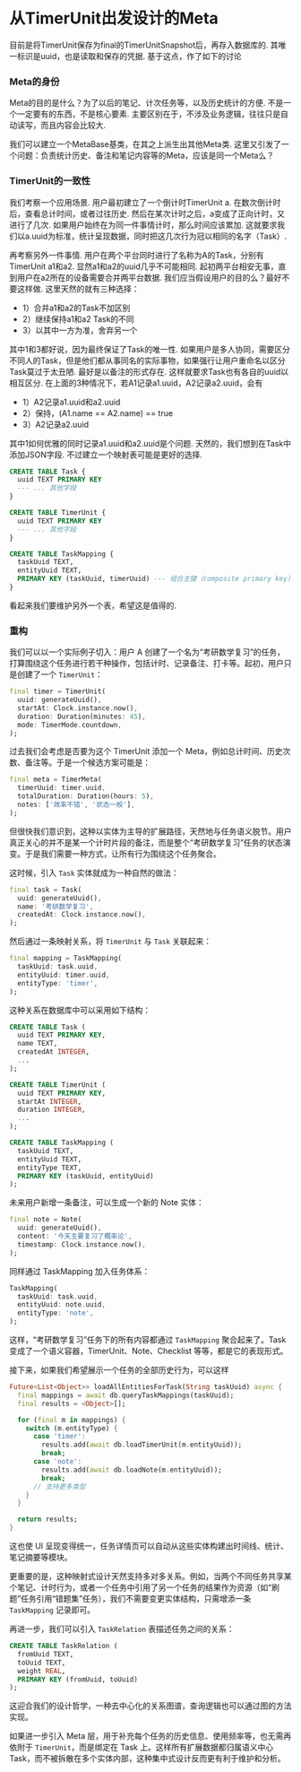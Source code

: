 # 从TimerUnit出发设计的Meta

目前是将TimerUnit保存为final的TimerUnitSnapshot后，再存入数据库的. 其唯一标识是uuid，也是读取和保存的凭据. 基于这点，作了如下的讨论

### Meta的身份

Meta的目的是什么？为了以后的笔记、计次任务等，以及历史统计的方便. 不是一个一定要有的东西，不是核心要素. 主要区别在于，不涉及业务逻辑，往往只是自动读写，而且内容会比较大. 



我们可以建立一个MetaBase基类，在其之上派生出其他Meta类. 这里又引发了一个问题：负责统计历史、备注和笔记内容等的Meta，应该是同一个Meta么？

### TimerUnit的一致性

我们考察一个应用场景. 用户最初建立了一个倒计时TimerUnit a. 在数次倒计时后，查看总计时间，或者过往历史. 然后在某次计时之后，a变成了正向计时，又进行了几次. 如果用户始终在为同一件事情计时，那么时间应该累加. 这就要求我们以a.uuid为标准，统计呈现数据，同时把这几次行为冠以相同的名字（Task）.



再考察另外一件事情. 用户在两个平台同时进行了名称为A的Task，分别有TimerUnit a1和a2. 显然a1和a2的uuid几乎不可能相同. 起初两平台相安无事，直到用户在a2所在的设备需要合并两平台数据. 我们应当假设用户的目的么？最好不要这样做. 这里天然的就有三种选择：

- 1）合并a1和a2的Task不加区别
- 2）继续保持a1和a2 Task的不同
- 3）以其中一方为准，舍弃另一个

其中1和3都好说，因为最终保证了Task的唯一性. 如果用户是多人协同，需要区分不同人的Task，但是他们都从事同名的实际事物，如果强行让用户重命名以区分Task莫过于太丑陋. 最好是以备注的形式存在. 这样就要求Task也有各自的uuid以相互区分. 在上面的3种情况下，若A1记录a1.uuid，A2记录a2.uuid，会有

- 1）A2记录a1.uuid和a2.uuid
- 2）保持，(A1.name == A2.name) == true
- 3）A2记录a2.uuid

其中1如何优雅的同时记录a1.uuid和a2.uuid是个问题.  天然的，我们想到在Task中添加JSON字段. 不过建立一个映射表可能是更好的选择.


```sql
CREATE TABLE Task {
  uuid TEXT PRIMARY KEY
  --- ... 其他字段
}

CREATE TABLE TimerUnit {
  uuid TEXT PRIMARY KEY
  --- ... 其他字段
}

CREATE TABLE TaskMapping {
  taskUuid TEXT,
  entityUuid TEXT,
  PRIMARY KEY (taskUuid, timerUuid) --- 组合主键（composite primary key）
}
```

看起来我们要维护另外一个表，希望这是值得的. 

### 重构

我们可以以一个实际例子切入：用户 A 创建了一个名为“考研数学复习”的任务，打算围绕这个任务进行若干种操作，包括计时、记录备注、打卡等。起初，用户只是创建了一个 `TimerUnit`：

```dart
final timer = TimerUnit(
  uuid: generateUuid(),
  startAt: Clock.instance.now(),
  duration: Duration(minutes: 45),
  mode: TimerMode.countdown,
);
```

过去我们会考虑是否要为这个 TimerUnit 添加一个 Meta，例如总计时间、历史次数、备注等。于是一个候选方案可能是：

```dart
final meta = TimerMeta(
  timerUuid: timer.uuid,
  totalDuration: Duration(hours: 5),
  notes: ['效率不错', '状态一般'],
);
```

但很快我们意识到，这种以实体为主导的扩展路径，天然地与任务语义脱节。用户真正关心的并不是某一个计时片段的备注，而是整个“考研数学复习”任务的状态演变。于是我们需要一种方式，让所有行为围绕这个任务聚合。

这时候，引入 `Task` 实体就成为一种自然的做法：

```dart
final task = Task(
  uuid: generateUuid(),
  name: '考研数学复习',
  createdAt: Clock.instance.now(),
);
```

然后通过一条映射关系，将 `TimerUnit` 与 `Task` 关联起来：

```dart
final mapping = TaskMapping(
  taskUuid: task.uuid,
  entityUuid: timer.uuid,
  entityType: 'timer',
);
```

这种关系在数据库中可以采用如下结构：

```sql
CREATE TABLE Task (
  uuid TEXT PRIMARY KEY,
  name TEXT,
  createdAt INTEGER,
  ...
);

CREATE TABLE TimerUnit (
  uuid TEXT PRIMARY KEY,
  startAt INTEGER,
  duration INTEGER,
  ...
);

CREATE TABLE TaskMapping (
  taskUuid TEXT,
  entityUuid TEXT,
  entityType TEXT,
  PRIMARY KEY (taskUuid, entityUuid)
);
```

未来用户新增一条备注，可以生成一个新的 Note 实体：

```dart
final note = Note(
  uuid: generateUuid(),
  content: '今天主要复习了概率论',
  timestamp: Clock.instance.now(),
);
```

同样通过 TaskMapping 加入任务体系：

```dart
TaskMapping(
  taskUuid: task.uuid,
  entityUuid: note.uuid,
  entityType: 'note',
);
```

这样，“考研数学复习”任务下的所有内容都通过 `TaskMapping` 聚合起来了。Task 变成了一个语义容器，TimerUnit、Note、Checklist 等等，都是它的表现形式。

接下来，如果我们希望展示一个任务的全部历史行为，可以这样

```dart
Future<List<Object>> loadAllEntitiesForTask(String taskUuid) async {
  final mappings = await db.queryTaskMappings(taskUuid);
  final results = <Object>[];

  for (final m in mappings) {
    switch (m.entityType) {
      case 'timer':
        results.add(await db.loadTimerUnit(m.entityUuid));
        break;
      case 'note':
        results.add(await db.loadNote(m.entityUuid));
        break;
      // 支持更多类型
    }
  }

  return results;
}
```

这也使 UI 呈现变得统一，任务详情页可以自动从这些实体构建出时间线、统计、笔记摘要等模块。

更重要的是，这种映射式设计天然支持多对多关系。例如，当两个不同任务共享某个笔记、计时行为，或者一个任务中引用了另一个任务的结果作为资源（如“刷题”任务引用“错题集”任务），我们不需要变更实体结构，只需增添一条 `TaskMapping` 记录即可。

再进一步，我们可以引入 `TaskRelation` 表描述任务之间的关系：

```sql
CREATE TABLE TaskRelation (
  fromUuid TEXT,
  toUuid TEXT,
  weight REAL,
  PRIMARY KEY (fromUuid, toUuid)
);
```

这迎合我们的设计哲学，一种去中心化的关系图谱，查询逻辑也可以通过图的方法实现。

如果进一步引入 Meta 层，用于补充每个任务的历史信息、使用频率等，也无需再依附于 `TimerUnit`，而是绑定在 Task 上。这样所有扩展数据都归属语义中心 Task，而不被拆散在多个实体内部，这种集中式设计反而更有利于维护和分析。
